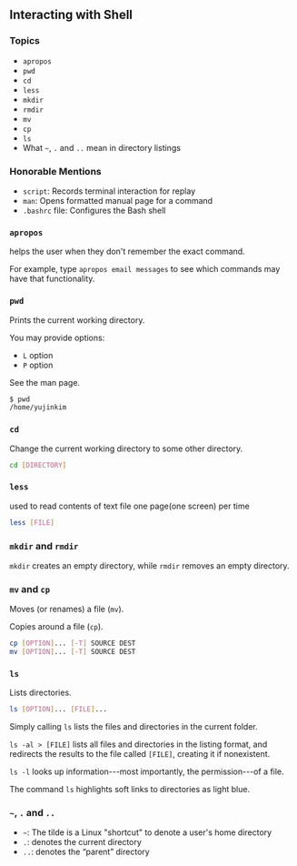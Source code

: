 ## Interacting with Shell

### Topics

- `apropos`
- `pwd`
- `cd`
- `less`
- `mkdir`
- `rmdir`
- `mv`
- `cp`
- `ls`
- What `~`, `.` and `..` mean in directory listings

### Honorable Mentions

- `script`: Records terminal interaction for replay
- `man`: Opens formatted manual page for a command
- `.bashrc` file: Configures the Bash shell

### `apropos`

helps the user when they don't remember the exact command.

For example, type `apropos email messages` to see which commands may have that functionality.

### `pwd`

Prints the current working directory.

You may provide options:

- `L` option
- `P` option

See the man page.

```bash
$ pwd
/home/yujinkim
```

### `cd`

Change the current working directory to some other directory.

```bash
cd [DIRECTORY]
```

### `less`

used to read contents of text file one page(one screen) per time

```bash
less [FILE]
```

### `mkdir` and `rmdir`

`mkdir` creates an empty directory, while `rmdir` removes an empty directory.

### `mv` and `cp`

Moves (or renames) a file (`mv`).

Copies around a file (`cp`).

```bash
cp [OPTION]... [-T] SOURCE DEST
mv [OPTION]... [-T] SOURCE DEST
```

### `ls`

Lists directories.

```bash
ls [OPTION]... [FILE]...
```

Simply calling `ls` lists the files and directories in the current folder.

`ls -al > [FILE]` lists all files and directories in the listing format, and redirects the results to the file called `[FILE]`, creating it if nonexistent.

`ls -l` looks up information---most importantly, the permission---of a file.

The command `ls` highlights soft links to directories as light blue.

### `~`, `.` and `..`

- `~`: The tilde is a Linux "shortcut" to denote a user's home directory
- `.`: denotes the current directory
- `..`: denotes the “parent” directory
